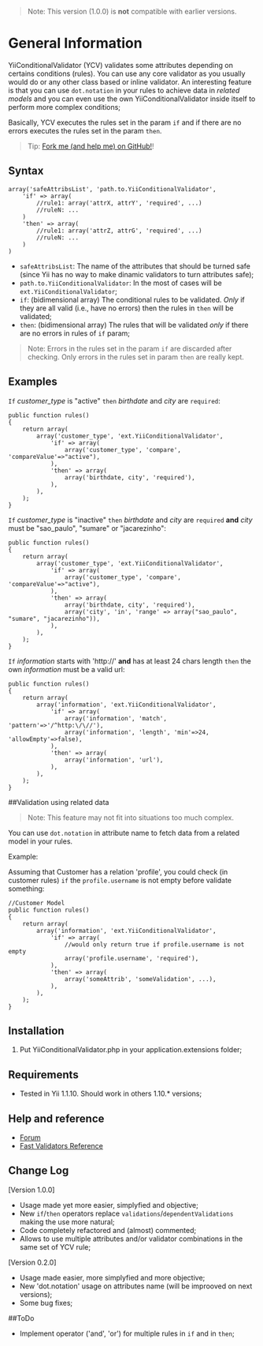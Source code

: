 
> Note: This version (1.0.0) is **not** compatible with earlier versions.


# General Information

YiiConditionalValidator (YCV) validates some attributes depending on certains conditions (rules). You can use any core validator as you usually would do or any other class based or inline validator. An interesting feature is that you can use `dot.notation` in your rules to achieve data in *related models* and you can even use the own YiiConditionalValidator inside itself to perform more complex conditions;

Basically, YCV executes the rules set in the param `if` and if there are no errors executes the rules set in the param `then`.

> Tip: [Fork me (and help me) on GitHub!](https://github.com/sidtj/Yii-Conditional-Validator/)!

## Syntax

```[php]
array('safeAttribsList', 'path.to.YiiConditionalValidator',
    'if' => array(
        //rule1: array('attrX, attrY', 'required', ...)
        //ruleN: ...
    )
    'then' => array(
        //rule1: array('attrZ, attrG', 'required', ...)
        //ruleN: ...
    )
)
```

- `safeAttribsList`: The name of the attributes that should be turned safe (since Yii has no way to make dinamic validators to turn attributes safe);
- `path.to.YiiConditionalValidator`: In the most of cases will be `ext.YiiConditionalValidator`;
- `if`: (bidimensional array) The conditional rules to be validated. *Only* if they are all valid (i.e., have no errors) then the rules in `then` will be validated;
- `then`: (bidimensional array) The rules that will be validated *only* if there are no errors in rules of `if` param;

> Note: Errors in the rules set in the param `if` are discarded after checking. Only errors in the rules set in param `then` are really kept.


## Examples

`If` *customer_type* is "active" `then` *birthdate* and *city* are `required`:
```[php]
public function rules()
{
    return array(
        array('customer_type', 'ext.YiiConditionalValidator',
            'if' => array(
                array('customer_type', 'compare', 'compareValue'=>"active"),
            ),
            'then' => array(
                array('birthdate, city', 'required'),
            ),
        ),
    );
}
```

`If` *customer_type* is "inactive" `then` *birthdate* and *city* are `required` **and** *city* must be "sao_paulo", "sumare" or "jacarezinho":
```[php]
public function rules()
{
    return array(
        array('customer_type', 'ext.YiiConditionalValidator',
            'if' => array(
                array('customer_type', 'compare', 'compareValue'=>"active"),
            ),
            'then' => array(
                array('birthdate, city', 'required'),
                array('city', 'in', 'range' => array("sao_paulo", "sumare", "jacarezinho")),
            ),
        ),
    );
}
```

`If` *information* starts with 'http://' **and** has at least 24 chars length `then` the own *information* must be a valid url:
```[php]
public function rules()
{
    return array(
        array('information', 'ext.YiiConditionalValidator',
            'if' => array(
                array('information', 'match', 'pattern'=>'/^http:\/\//'),
                array('information', 'length', 'min'=>24, 'allowEmpty'=>false),
            ),
            'then' => array(
                array('information', 'url'),
            ),
        ),
    );
}
```

##Validation using related data

> Note:
This feature may not fit into situations too much complex.

You can use `dot.notation` in attribute name to fetch data from a related model in your rules.

Example:

Assuming that Customer has a relation 'profile', you could check (in customer rules) `if` the `profile.username` is not empty before validate something:
```[php]
//Customer Model
public function rules()
{
    return array(
        array('information', 'ext.YiiConditionalValidator',
            'if' => array(
                //would only return true if profile.username is not empty
                array('profile.username', 'required'),
            ),
            'then' => array(
                array('someAttrib', 'someValidation', ...),
            ),
        ),
    );
}
```


## Installation

1. Put YiiConditionalValidator.php in your application.extensions folder;

## Requirements
- Tested in Yii 1.1.10. Should work in others 1.10.* versions;

## Help and reference
- [Forum](http://www.yiiframework.com/forum/index.php?/topic/27930-extension-yii-conditional-validator/)
- [Fast Validators Reference](http://www.yiiframework.com/wiki/56/reference-model-rules-validation/)

## Change Log
[Version 1.0.0]
- Usage made yet more easier, simplyfied and objective;
- New `if`/`then` operators replace `validations`/`dependentValidations` making the use more natural;
- Code completely refactored and (almost) commented;
- Allows to use multiple attributes and/or validator combinations in the same set of YCV rule;

[Version 0.2.0]
- Usage made easier, more simplyfied and more objective;
- New 'dot.notation' usage on attributes name (will be improoved on next versions);
- Some bug fixes;

##ToDo
- Implement operator ('and', 'or') for multiple rules in `if` and in `then`;
